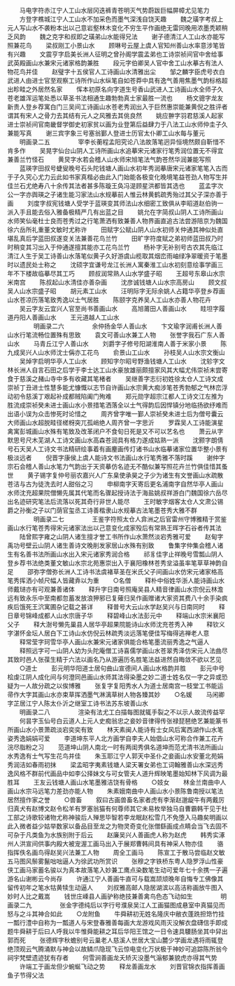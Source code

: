 <!-- { "loadSidebar": true } -->
　　马电字符赤江宁人工山水层冈迭裤青苍明灭气势蔚跋巨幅屏幛尤见笔力
　　方登字樵城江宁人工山水不加采色而墨气深浅自饶天趣
　　魏之璜字考叔上元人写山水不袭粉本出以己意岩壑林木变化不穷生平作画绝无雷同晚用浓墨秃颖稍乏风韵
　　魏之克字和叔即之璜弟山水能得兄法
　　谢子德清江人工山水亦能写照兼花鸟
　　梁叔刚工小景山水
　　顾琳号云屋上虞人官知州善山水率意涉笔皆有兴趣
　　文震亨字启美长洲人征明之曾孙阁学震孟弟也工诗崇祯间官中舍给事武英殿画山水兼宋元诸家格韵兼胜
　　段元字伯卿吴人官中舍工山水摹古有法人物花鸟并佳
　　赵璧字十五侯官人工诗画山水清雅出尘
　　邹之麟字臣虎号衣白武进人由进士官至观察工诗所作山水纵笔自如苍莽中具有逸气善用焦墨气韵标格超出畛畦之外居然名家
　　恽本初原名向字道生号香山武进人工诗画山水全师子久苍老雄浑运笔处悉以草圣书法相通生趣勃勃真士家最胜一流也
　　杨文骢字龙友新贵人登乡荐寓白门三吴间工诗画山水苍老秀润出入于巨然惠崇能兼黄倪之胜评者谓其有宋人之骨力去其结有元人之风雅去其佻良然
　　姚应翀字羽君慈溪人起家进士崇祯间官南畿督学御史初家贫以画为业登第后益肆力于八法工山水师仲圭子久兼能写真
　　谢三宾字象三号塞翁鄞人登进士历官太仆卿工山水每与董元																		
　　明画录二五
　　
　　宰李长蘅程孟阳究论八法故落笔迥异恒境然颇自靳惜不肯多作
　　吴晃字仙台山阴人工诗所画山水追摹宋元诸家行笔秀润位置无不得宜兼善兰竹怪石
　　黄炅字水若会稽人山水师宋旭笔法气韵苍然华润兼能写照
　　蓝瑛字田叔号蜨叟晚号石头陀钱塘人画山水初年秀润摹唐宋元诸家笔笔入古而于子久究心尤力云此如书家真楷必由此入门始能各极变化晚境笔益苍劲人物写生并佳兰石尤绝寿八十余传其法者甚多陈璇王奂冯湜顾星洪都皆其选也
　　蓝孟字次公一字亦舆瑛之子诸生能习家法山水规摹前人惟云林黄鹤疏秀殆过其父子深亦善于画
　　刘度字叔宪钱塘人受学于蓝瑛变其师法山水细密工致俱从李昭道赵伯驹一派入手且能去俗入雅备极精严几有出蓝之目
　　姚允在字简叔山阴人工诗所画山水师笑仙毫杜士良而苍秀过之行笔萧洒有致兼善人物界画直追古法尝游陪京为魏国徐六岳所礼重董文敏时尤称许
　　田赋字公赋山阴人山水初师关仲通其神似处直堪乱真后学蓝田叔遂变关法兼善花鸟兰竹
　　田旷字符度赋之弟初师蓝田叔乃时时稍变其习出入于仲通遂擅其能亦工花鸟兰竹
　　杨补字无补别号古农其先临江清江人生于吴工诗善山水落笔似黄子久好游虞山榄取其烟峦雨岫绿净翠暖资于笔墨时以遗民处士称之
　　沈硕字宜谦号龙江长洲人寓秦淮工山水初刻意绘事学画三年不下楼故临摹尽其工巧
　　顾叔润常熟人山水学盛子昭
　　王超号东皋山水宗米南宫
　　陈叔起山水清佳亦善杂画
　　沈彦诚钱塘人山水宗高房山
　　顾文叔吴人山水宗盛子昭
　　胡元素工山水
　　汪明际字无际余姚人占籍华亭登乡荐画山水苍凉历落笔致秀逸以士气居胜
　　陈颐字克养吴人工山水亦善人物花卉
　　吴云字友云宜兴人官至尚书善画山水
　　高旭莆田人善画山水
　　眭坦字履道丹阳人善画山水
　　王元道越人工山水	
　　
　　明画录二六
　　
　　余仲扬金华人善山水
　　卞文瑜字润甫长洲人善山水行笔流畅位置殊有思致
　　袁文可善山水兼工人物
　　张誉字我石广东人善山水
　　马青丘江宁人善山水
　　刘爵字子修号阳湖淮南人善于米家小景
　　陈九成吴兴人山水师沈士偁亦工花鸟
　　俞景山工山水
　　孙枝吴人山水宗文衡山
　　吴焯字启明华亭人工山水
　　顾知字尔昭号野渔钱塘人工山水
　　沈轸字文林长洲人自言石田之后学于李士达工山水豪放雄丽颇擅家风其大幅尤伟崇祯末尝寄食于慈溪之赭山寺中多有收藏其笔楮者
　　吴继善字志衍初姓徐太仓人工诗文成崇祯丁丑进士性慧多能尤慷慨以志节自许画山水宗黄大痴涉笔苍秀勃郁之气林峦浮动初令慈溪丁艰起补成都贼陷阖门殉难
　　郑元勋字超宗江都人工诗文江左推为胜流成崇祯癸未进士画山水小景措笔洒落全以士气得韵后因悍镇分地临扬欲纾难而出语小误为众击惨死时论惜之
　　周齐曾字唯一鄞人崇祯癸未进士后为僧号囊云大师画山水超脱畦径槎枒突兀孤峭绝人周齐曾一字思沂
　　罗霖吴人工诗能演星禽寓彭城画山水殊有笔致及改革闭户不食旬日死是又不可以艺名也
　　萧云从字默思号尺木芜湖人工诗文画山水高森苍润具有格力遂成姑熟一派
　　沈颢字朗倩号石天吴人工诗文书法精研绘事着有画麈画传灯诸书山水临摹诸家位置华整小景有极淡远者
　　倪晋字康侯上虞人能诗文书法画山水行笔秀雅不落时蹊
　　谢仲字宗石会稽人善山水笔力气韵出于天资摹仿名迹无不酷似兼写照花卉兰竹俱佳惜其蚤世
　　黄子锡字复仲号丽农嘉兴人广东臬使承昊之子少为诸生有文誉画山水疏散苍洁与古为徒洗去时人甜俗之习
　　申柳南字天寄后更名浦南字自然华亭人画山水师沈充超果院僧懒先属其代笔而名骤起授诗法于海盐姚叔祥游白门魏国徐六岳尽出名迹研究笔法后流落以死其奇行非世人能尽
　　王时敏字烟客太仓人文肃公锡爵之孙衡之子以门荫官玺丞工诗善楷隶山水规摹古法笔墨苍秀大雅不群
　　
　　明画录二七
　　
　　王鉴字符照太仓人弇洲之后官雷州守博雅精于赏鉴画山水行笔苍秀得宋元诸家法出以己意变化成家殁后有常熟王晖字石谷者传其法
　　陆曾熙字雍之山阴人诸生擅才誉工书所作山水萧然淡宕秀雅可爱
　　赵甸字禹功号壁云山阴人诸生善诗文晚削发家居山水殊有别致
　　鲁集字仲集会稽人诸生有名善书法所画山水出入宋元诸家秀润合格
　　祁豸佳字止祥晚号雪瓢山阴人登乡荐书法绝类董文敏山水宗北苑惠崇出入于襄阳橡林苍秀坌溢虽率笔草草神韵自足
　　邵弥字僧弥长洲人工诗书法虞褚草圣在米氏父子间画山水仿宋元诸家格高笔秀挥洒小帧尺幅人皆藏弆以为重
　　○名僧
　　释朴中俗姓华浙人能诗画山水师戴琎亦有可观兼善诸体
　　释升字日南号照庵吴县人精音律画山水宗倪云林澹远有致永乐中至南都忽蓄发放浪狎邪已复薙归吴作画赠诸大家资其费八十余手染疯疾后饿死王泬寓圃杂记载之甚详
　　释普号大云山水学赵吴兴与日南同时
　　释日章号锦峰成都人山水宗唐子华
　　释碧峰山水法彭元中
　　释端山水宗米襄阳父子
　　释大澍号懒先巢县人居华亭超果院能诗山水师沈充苍秀入神
　　释钦义字湛怀金坛人居白下工诗山水仿倪云林疏秀淡远落笔便佳写梅得逃禅老人意
　　释常莹字珂雪华亭人画山水兼宋元诸家俱能合格笔墨流丽秀逸之气逼人
　　释照远字可一山阴人幼为头陀庵僧工诗喜儒学画山水苍翠秀泽仿宋元人法曲尽其致时邑人张葆生精于六法以画名乃从游遍历名胜笔法益进然自晦敛不欲以艺见
　　○道士
　　彭元明华阳道士居句曲山宣德间人画山水格韵并胜
　　彭元中号桧虔江阴人成化间与何澄同邑画山水师其法得染墨之妙二道士姓名仅一字之异或恐疑为一人故分疏之以俟博雅
　　张复字复阳秀水人为道士居南宫一枝堂工书能运帚作大字其画山水亦束草挥洒墨气淋漓草树人物各臻其妙
　　○名媛
　　马闲卿字芷居江宁人陈太仆沂之继室工诗书法苏东坡善山水																		
　　明画录二八
　　
　　渲染有法尤工白描每图就辄手裂之不以示人故流传益罕
　　何昙字玉仙号白云道人上元人史痴翁忠之妾妙音律得传张禄琵琶绝艺兼能篆书所画山水小景萧疏淡宕奕奕有致
　　林天素闽人能诗有士女风后寓西湖作山水笔姿秀逸娟娟可爱
　　李道坤东平人北方画学自李夫人始倡山水可称合作兼工花卉浣尽脂粉之习
　　范道坤山阴人南北一时有两闺秀俱名道坤而范尤清书法所画山水秀逸有士气写生花鸟并佳
　　朱玉耶江宁人郭天中圣仆之妾画山水安董北苑娟秀润洁如春雨初抹
　　梁孟昭字夷素钱塘人梁天署女弟也工词翰雅善山水深远秀逸风格不群前代画品中如李公择妹文与可女管夫人道升辉映笔墨始知林下风调为最胜耳
　　王友云钱塘人画山水笔墨雅洁饶有骨格
　　○妓女
　　林金兰南曲中人画山水宗马远笔力差劲亦能人物
　　朱素娥南曲中人画山水小景陈鲁南授以笔法居然擅作家之誉
　　○兽畜
　　叙曰古画兽畜名家者虎有李渐赵邈龊牛有两戴厉归真犬有赵博文赵令松羊有罗塞翁猫有何尊师其它未易枚举独马自曹霸韩干见于杜工部之诗歌较诸物尤称神骏后人殚思毕智若李龙眠赵松雪几不免堕入马趣矣明画以此入微者益少姑举数家以备品目至龙之为物灵奇变化张僧繇画成点睛会当飞去固不可杂于凡类鱼为水族别附于后云
　　赵廉吴兴人善画虎人称为赵虎
　　韩秀实涿州人洪宣间供事内殿大被宠渥工画马出入于展郑曹韩间具有神采人物亦佳
　　骆指挥佚名画鸟得赵吴兴法兼工人物
　　周全工画马
　　陈宣工于散马尝临赵文敏五马图风鬃雾鬣咄咄逼人为徐武功所赏识
　　张穆之字铁桥东粤人隐罗浮山性豪侠工画马家蓄名骏以为真本故落笔入妙兼工鹰点染数笔生动可爱年七十余携一子遍游名山谢彬云今尚存
　　许通江宁人善画牛直可与载嵩颉颃晚年自悔专工佛像其留传初年之笔水牯黄犊生动逼人
　　刘叔雅高邮人隐居湖滨以高洁称画放牛图入妙时人比之戴嵩
　　钱世庄嵊县人画驴称绝技兼善禽鸟色态飞动如生
　　
　　明画录二九
　　
　　张金字德纯后以字行号濮泉吴江人工画猫图成悬室中真猫见而怒与之斗其神合如此
　　○龙附鱼
　　牛舜耕初无姓名隆庆中敝衣蓬跣担筇竹挂一瓢行澧中自称为一瓢道人与宋登春雅善每画大龙游戏风雨灭没解衣盘礴信手即成题牛舜耕于后曰人呼我以牛惟舜能耕之耳后华阳王馆之一日令速具騕肠坐其中舁出郭而死
　　张德辉字秋蟾别号云巢老人慈溪人世居大宝山麓少学画龙遇将雨辄登绝顶观云气腾涌默与神会以故鳞爪隐现飞云惊电变化万状极于神妙可追踪陈所翁今祠宇梵壁遗迹犹有存者
　　何雪涧善画龙夭矫灭没墨气滃郁兼貌虎亦得其气势
　　许端工于画龙但少蜿蜒飞动之势
　　释龙善画龙水
　　刘晋官锦衣指挥善画鱼子节得父法
